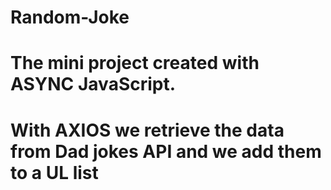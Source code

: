 # Random-Joke
# The mini project created with ASYNC JavaScript.
# With AXIOS we retrieve the data from Dad jokes API and we add them to a UL list
